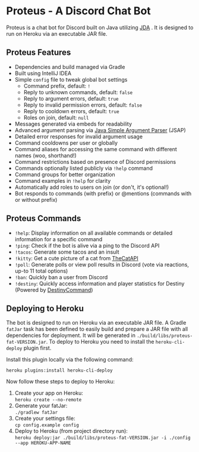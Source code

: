 # Proteus - A Discord Chat Bot
Proteus is a chat bot for Discord built on Java utilizing [JDA](https://github.com/DV8FromTheWorld/JDA "JDA Repository")
. It is designed to run on Heroku via an executable JAR file. 

## Proteus Features
* Dependencies and build managed via Gradle
* Built using IntelliJ IDEA
* Simple `config` file to tweak global bot settings
  * Command prefix, default: `!`
  * Reply to unknown commands, default: `false`
  * Reply to argument errors, default: `true`
  * Reply to invalid permission errors, default: `false`
  * Reply to cooldown errors, default: `true`
  * Roles on join, default: `null`
* Messages generated via embeds for readability
* Advanced argument parsing via [Java Simple Argument Parser](http://www.martiansoftware.com/jsap/) (JSAP)
* Detailed error responses for invalid argument usage
* Command cooldowns per user or globally
* Command aliases for accessing the same command with different names (woo, shorthand!)
* Command restrictions based on presence of Discord permissions
* Commands optionally listed publicly via `!help` command
* Command groups for better organization
* Command examples in `!help` for clarity
* Automatically add roles to users on join (or don't, it's optional!)
* Bot responds to commands (with prefix) or @mentions (commands with or without prefix)

## Proteus Commands
* `!help`: Display information on all available commands or detailed information for a specific command
* `!ping`: Check if the bot is alive via a ping to the Discord API
* `!tacos`: Generate some tacos and an insult
* `!kitty`: Get a cute picture of a cat from [TheCatAPI](http://thecatapi.com)
* `!poll`: Generate polls or view poll results in Discord (vote via reactions, up-to 11 total options)
* `!ban`: Quickly ban a user from Discord
* `!destiny`: Quickly access information and player statistics for Destiny 
  (Powered by [DestinyCommand](https://2g.be/twitch/destiny/))

## Deploying to Heroku
The bot is designed to run on Heroku via an executable JAR file. A Gradle `fatJar` task has been defined to easily build
 and prepare a JAR file with all dependencies for deployment. It will be generated in 
 `./build/libs/proteus-fat-VERSION.jar`. To deploy to Heroku you need to install the `heroku-cli-deploy` plugin first. 
 
 Install this plugin locally via the following command:
 
`heroku plugins:install heroku-cli-deploy`

Now follow these steps to deploy to Heroku:
1. Create your app on Heroku:  
   `heroku create --no-remote`
2. Generate your fatJar:  
   `./gradlew fatJar`
3. Create your settings file:  
   `cp config.example config`
4. Deploy to Heroku (from project directory run):  
   `heroku deploy:jar ./build/libs/proteus-fat-VERSION.jar -i ./config --app HEROKU-APP-NAME`
     